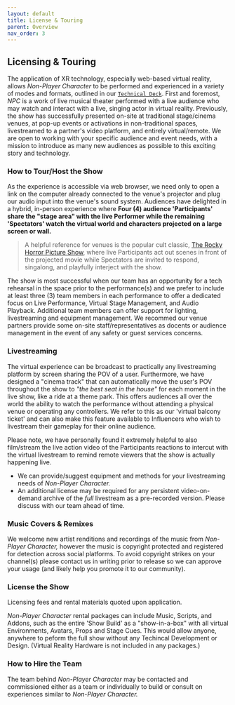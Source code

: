```yaml
---
layout: default
title: License & Touring
parent: Overview
nav_order: 3
---
```


## Licensing & Touring
The application of XR technology, especially web-based virtual reality, allows *Non-Player Character* to be performed and experienced in a variety of modes and formats, outlined in our [`Technical Deck`](./technical-deck.md). First and foremost, *NPC* is a work of live musical theater performed with a live audience who may watch and interact with a live, singing actor in virtual reality. Previously, the show has successfully presented on-site at traditional stage/cinema venues, at pop-up events or activations in non-traditional spaces, livestreamed to a partner's video platform, and entirely virtual/remote. We are open to working with your specific audience and event needs, with a mission to introduce as many new audiences as possible to this exciting story and technology.

### How to Tour/Host the Show
As the experience is accessible via web browser, we need only to open a link on the computer already connected to the venue's projector and plug our audio input into the venue's sound system. Audiences have delighted in a hybrid, in-person experience where **Four (4) audience 'Participants' share the "stage area" with the live Performer while the remaining 'Spectators' watch the virtual world and characters projected on a large screen or wall.**

> A helpful reference for venues is the popular cult classic, [The Rocky Horror Picture Show](https://pamplinmedia.com/images/artimg/00003711099244-0640.jpg), where live Participants act out scenes in front of the projected movie while Spectators are invited to respond, singalong, and playfully interject with the show.

The show is most successful when our team has an opportunity for a tech rehearsal in the space prior to the performance(s) and we prefer to include at least three (3) team members in each performance to offer a dedicated focus on Live Performance, Virtual Stage Management, and Audio Playback. Additional team members can offer support for lighting, livestreaming and equipment management. We recommed our venue partners provide some on-site staff/representatives as docents or audience management in the event of any safety or guest services concerns.


### Livestreaming
The virtual experience can be broadcast to practically any livestreaming platform by screen sharing the POV of a user. Furthermore, we have designed a "cinema track" that can automatically move the user's POV throughout the show to *"the best seat in the house"* for each moment in the live show, like a ride at a theme park. This offers audiences all over the world the ability to watch the performance without attending a physical venue or operating any controllers. We refer to this as our 'virtual balcony ticket' and can also make this feature available to Influencers who wish to livestream their gameplay for their online audience. 

Please note, we have personally found it extremely helpful to also film/stream the live action video of the Participants reactions to intercut with the virtual livestream to remind remote viewers that the show is actually happening live. 

* We can provide/suggest equipment and methods for your livestreaming needs of *Non-Player Character.* 
* An additional license may be required for any persistent video-on-demand archive of the *full* livestream as a pre-recorded version. Please discuss with our team ahead of time.

### Music Covers & Remixes 
We welcome new artist renditions and recordings of the music from *Non-Player Character,* however the music is copyright protected and registered for detection across social platforms. To avoid copyright strikes on your channel(s) please contact us in writing prior to release so we can approve your usage (and likely help you promote it to our community).

### License the Show
Licensing fees and rental materials quoted upon application. 

*Non-Player Character* rental packages can include Music, Scripts, and Addons, such as the entire 'Show Build' as a "show-in-a-box" with all virtual Environments, Avatars, Props and Stage Cues. This would allow anyone, anywhere to peform the full show without any Techincal Development or Design. (Virtual Reality Hardware is not included in any packages.)

### How to Hire the Team
The team behind *Non-Player Character* may be contacted and commissioned either as a team or individually to build or consult on experiences similar to *Non-Player Character.*
